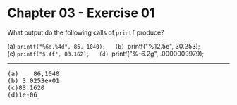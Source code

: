 # Chapter 03 - Exercise 01

What output do the following calls of `printf` produce?

(a) `printf("%6d,%4d", 86, 1040);  
(b) `printf("%12.5e", 30.253);  
(c) `printf("$.4f", 83.162);  
(d) `printf("%-6.2g", .0000009979);  

---

<pre>
(a)    86,1040  
(b) 3.0253e+01  
(c)83.1620  
(d)1e-06  
</pre>